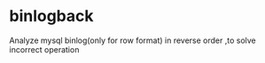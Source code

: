 # binlogback
Analyze mysql binlog(only for row format)  in reverse order ,to  solve incorrect operation
